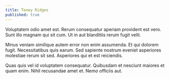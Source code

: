 ```yaml
---
title: Toney Ridges
published: true
---
```


Voluptatem odio amet est. Rerum consequatur aperiam provident est vero. Sunt illo magnam qui sit cum. Ut in aut blanditiis rerum fugit velit.

Minus veniam similique autem error non enim assumenda. Et qui dolorem fugit. Necessitatibus quis earum. Sed sapiente nostrum eveniet asperiores molestiae rerum sit sed. Asperiores qui et est reiciendis.

Quas quis vel id voluptatem consequatur. Quibusdam et nesciunt maiores et quam enim. Nihil recusandae amet et. Nemo officiis aut.
